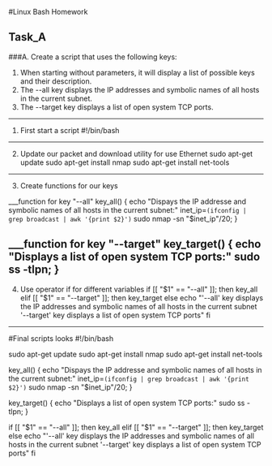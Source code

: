 #Linux Bash Homework
## Task_A
###A. Create a script that uses the following keys:

1. When starting without parameters, it will display a list of possible keys and their description.
2. The --all key displays the IP addresses and symbolic names of all hosts in the current subnet. 
3. The --target key displays a list of open system TCP ports.
---
1) First start a script
#!/bin/bash
---
2) Update our packet and download utility for use Ethernet
sudo apt-get update
sudo apt-get install nmap
sudo apt-get install net-tools
---
3) Create functions for our keys

___function for key "--all"
key_all()
{
        echo "Dispays the IP addresse and symbolic names of all hosts in the current subnet:"
        inet_ip=`(ifconfig | grep broadcast | awk '{print $2}')`
        sudo nmap -sn "$inet_ip"/20;
}

___function for key "--target"
key_target()
{
        echo "Displays a list of open system TCP ports:"
        sudo ss -tlpn;
}
---
4) Use operator if for different variables
if [[ "$1" == "--all" ]]; then
        key_all 
elif [[ "$1" == "--target" ]]; then
        key_target
else echo "'--all'  key displays the IP addresses and symbolic names of all hosts in the current subnet
'--target' key displays a list of open system TCP ports"
fi
---
#Final scripts looks
#!/bin/bash

sudo apt-get update
sudo apt-get install nmap
sudo apt-get install net-tools

key_all()
{
        echo "Dispays the IP addresse and symbolic names of all hosts in the current subnet:"
        inet_ip=`(ifconfig | grep broadcast | awk '{print $2}')`
        sudo nmap -sn "$inet_ip"/20;
}

key_target()
{
        echo "Displays a list of open system TCP ports:"
        sudo ss -tlpn;
}

if [[ "$1" == "--all" ]]; then
        key_all 
elif [[ "$1" == "--target" ]]; then
        key_target
else echo "'--all'  key displays the IP addresses and symbolic names of all hosts in the current subnet
'--target' key displays a list of open system TCP ports"
fi

